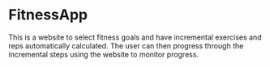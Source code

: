 # FitnessApp
This is a website to select fitness goals and have incremental exercises and reps automatically calculated. The user can then progress through the incremental steps using the website to monitor progress. 
